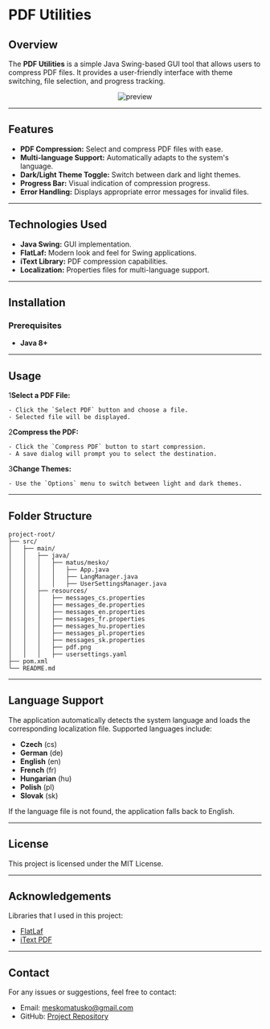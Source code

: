 # PDF Utilities

## Overview

The **PDF Utilities** is a simple Java Swing-based GUI tool that allows users to compress PDF files. It provides a user-friendly interface with theme switching, file selection, and progress tracking.

<p align="center">
    <img src="https://i.imgur.com/54bwdUR.png" alt="preview">
</p>

---

## Features

- **PDF Compression:** Select and compress PDF files with ease.
- **Multi-language Support:** Automatically adapts to the system's language.
- **Dark/Light Theme Toggle:** Switch between dark and light themes.
- **Progress Bar:** Visual indication of compression progress.
- **Error Handling:** Displays appropriate error messages for invalid files.

---

## Technologies Used

- **Java Swing:** GUI implementation.
- **FlatLaf:** Modern look and feel for Swing applications.
- **iText Library:** PDF compression capabilities.
- **Localization:** Properties files for multi-language support.

---

## Installation

### Prerequisites

- **Java 8+**

---

## Usage

1**Select a PDF File:**

    - Click the `Select PDF` button and choose a file.
    - Selected file will be displayed.

2**Compress the PDF:**

    - Click the `Compress PDF` button to start compression.
    - A save dialog will prompt you to select the destination.

3**Change Themes:**

    - Use the `Options` menu to switch between light and dark themes.

---

## Folder Structure

```
project-root/
├── src/
│   ├── main/
│   │   ├── java/
│   │   │   ├── matus/mesko/
│   │   │   │   ├── App.java
│   │   │   │   ├── LangManager.java
│   │   │   │   ├── UserSettingsManager.java
│   │   ├── resources/
│   │   │   ├── messages_cs.properties
│   │   │   ├── messages_de.properties
│   │   │   ├── messages_en.properties
│   │   │   ├── messages_fr.properties
│   │   │   ├── messages_hu.properties
│   │   │   ├── messages_pl.properties
│   │   │   ├── messages_sk.properties
│   │   │   ├── pdf.png
│   │   │   ├── usersettings.yaml
├── pom.xml
└── README.md
```

---

## Language Support

The application automatically detects the system language and loads the corresponding localization file. Supported languages include:

- **Czech** (cs)
- **German** (de)
- **English** (en)
- **French** (fr)
- **Hungarian** (hu)
- **Polish** (pl)
- **Slovak** (sk)

If the language file is not found, the application falls back to English.

---

## License

This project is licensed under the MIT License.

---

## Acknowledgements

Libraries that I used in this project:

- [FlatLaf](https://www.formdev.com/flatlaf/)
- [iText PDF](https://itextpdf.com/)

---

## Contact

For any issues or suggestions, feel free to contact:

- Email: [meskomatusko@gmail.com](mailto\:meskomatusko@gmail.com)
- GitHub: [Project Repository](https://github.com/matusmesko/PDF-Utilities)

